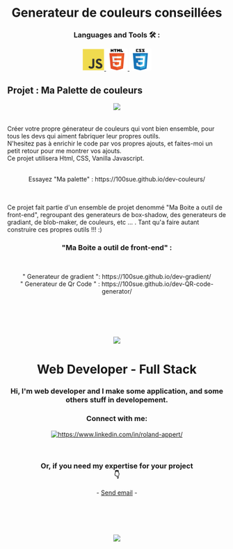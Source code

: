 <h1 align="center"> Generateur de couleurs conseillées </h1>

<p align="center">

<h3 align="center">Languages and Tools 🛠 :</h3>
<p align="center">
    <a href="https://developer.mozilla.org/en-US/docs/Web/JavaScript" target="_blank"> <img src="https://raw.githubusercontent.com/devicons/devicon/master/icons/javascript/javascript-original.svg" alt="javascript" width="50" height="50"/> </a>
    <a href="https://www.w3.org/html/" target="_blank"> <img src="https://raw.githubusercontent.com/devicons/devicon/master/icons/html5/html5-original-wordmark.svg" alt="html5" width="50" height="50"/> </a>
    <a href="https://www.w3schools.com/css/" target="_blank"> <img src="https://raw.githubusercontent.com/devicons/devicon/master/icons/css3/css3-original-wordmark.svg" alt="css3" width="50" height="50"/> </a>
</p>


## Projet : Ma Palette de couleurs ##

<p align="center">
<img src= "https://github.com/100sue/dev-couleurs/assets/90606431/1bea77c6-f6ea-4b5a-8704-43a2cda0daff"/>
</p>

<br>
Créer votre propre génerateur de couleurs qui vont bien ensemble, pour tous les devs qui aiment fabriquer leur propres outils.
<br>
N'hesitez pas à enrichir le code par vos propres ajouts, et faites-moi un petit retour pour me montrer vos ajouts.


<br>
Ce projet utilisera Html, CSS, Vanilla Javascript.
<br>
<br>
<p align="center">
Essayez "Ma palette" : https://100sue.github.io/dev-couleurs/
</p>

<br>
<br>
Ce projet fait partie d'un ensemble de projet denommé "Ma Boite a outil de front-end", regroupant des generateurs de box-shadow, des generateurs de gradiant, de blob-maker, de couleurs, etc ... .
Tant qu'a faire autant construire ces propres outils !!! :)
<br>
<h3 align="center">"Ma Boite a outil de front-end" :</h3>
<br>
<p align="center">
" Generateur de gradient ": https://100sue.github.io/dev-gradient/
  <br>
" Generateur de Qr Code " : https://100sue.github.io/dev-QR-code-generator/
</p>
<br>
<br>
<br>
<br>

<p align="center">
<img src= "https://github.com/100sue/dev-couleurs/assets/90606431/d1559167-060f-4502-b7af-5ba58d402775"/>
</p>

<h1 align="center">Web Developer - Full Stack</h1>

<p style="margin: 15px;" align="center">
     <h3 align="center">Hi, I'm web developer and I make some application, and some others stuff in developement.</h3>
</p>
<h3 align="center">Connect with me:</h3>
<p align="center">
<a href="https://linkedin.com/in/https://www.linkedin.com/in/roland-appert/" target="blank"><img align="center" src="https://raw.githubusercontent.com/rahuldkjain/github-profile-readme-generator/master/src/images/icons/Social/linked-in-alt.svg" alt="https://www.linkedin.com/in/roland-appert/" height="30" width="40" /></a>
</p>
<br/>

<h3 align="center">Or, if you need my expertise for your project <br>👇</h3>
<p align="center">
  
<p align="center">
    - <a href="mailto:scoreur@gmail.com">Send email</a> -
    <p style='margin-bottom: 40px'>
    </p>
</p>  
<br>
<br>
<p align="center">
<img src= "(https://github.com/100sue/dev-couleurs/assets/90606431/8af870b9-2d3a-4450-b532-0ba8e700aa99"/>
</p>

 


